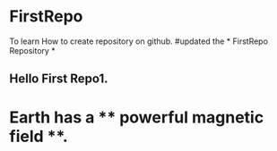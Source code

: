 # FirstRepo
To learn How to create repository on github.
#updated the * FirstRepo Repository *

## Hello First Repo1.


# Earth has a ** powerful magnetic field  **.

